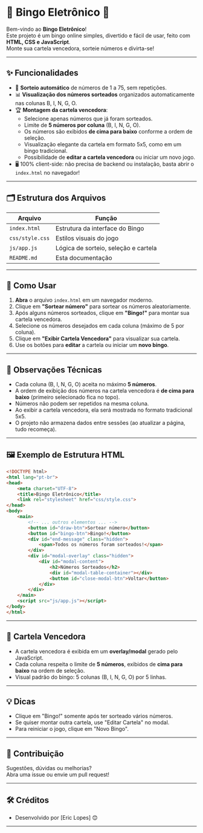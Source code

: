 # 🎱 Bingo Eletrônico 🎉

Bem-vindo ao **Bingo Eletrônico**!  
Este projeto é um bingo online simples, divertido e fácil de usar, feito com **HTML, CSS e JavaScript**.  
Monte sua cartela vencedora, sorteie números e divirta-se!

---

## ✨ Funcionalidades

- 🔢 **Sorteio automático** de números de 1 a 75, sem repetições.
- 📊 **Visualização dos números sorteados** organizados automaticamente nas colunas B, I, N, G, O.
- 🏆 **Montagem da cartela vencedora**:
    - Selecione apenas números que já foram sorteados.
    - Limite de **5 números por coluna** (B, I, N, G, O).
    - Os números são exibidos **de cima para baixo** conforme a ordem de seleção.
    - Visualização elegante da cartela em formato 5x5, como em um bingo tradicional.
    - Possibilidade de **editar a cartela vencedora** ou iniciar um novo jogo.
- 🖥️ 100% client-side: não precisa de backend ou instalação, basta abrir o `index.html` no navegador!

---

## 🗂️ Estrutura dos Arquivos

| Arquivo           | Função                                   |
|-------------------|------------------------------------------|
| `index.html`      | Estrutura da interface do Bingo          |
| `css/style.css`   | Estilos visuais do jogo                  |
| `js/app.js`       | Lógica de sorteio, seleção e cartela     |
| `README.md`       | Esta documentação                        |

---

## 🚀 Como Usar

1. **Abra** o arquivo `index.html` em um navegador moderno.
2. Clique em **"Sortear número"** para sortear os números aleatoriamente.
3. Após alguns números sorteados, clique em **"Bingo!"** para montar sua cartela vencedora.
4. Selecione os números desejados em cada coluna (máximo de 5 por coluna).
5. Clique em **"Exibir Cartela Vencedora"** para visualizar sua cartela.
6. Use os botões para **editar** a cartela ou iniciar um **novo bingo**.

---

## 📝 Observações Técnicas

- Cada coluna (B, I, N, G, O) aceita no máximo **5 números**.
- A ordem de exibição dos números na cartela vencedora é **de cima para baixo** (primeiro selecionado fica no topo).
- Números não podem ser repetidos na mesma coluna.
- Ao exibir a cartela vencedora, ela será mostrada no formato tradicional 5x5.
- O projeto não armazena dados entre sessões (ao atualizar a página, tudo recomeça).

---

## 🖼️ Exemplo de Estrutura HTML

```html
<!DOCTYPE html>
<html lang="pt-br">
<head>
    <meta charset="UTF-8">
    <title>Bingo Eletrônico</title>
    <link rel="stylesheet" href="css/style.css">
</head>
<body>
    <main>
        <!-- ... outros elementos ... -->
        <button id="draw-btn">Sortear número</button>
        <button id="bingo-btn">Bingo!</button>
        <div id="end-message" class="hidden">
            <span>Todos os números foram sorteados!</span>
        </div>
        <div id="modal-overlay" class="hidden">
            <div id="modal-content">
                <h2>Números Sorteados</h2>
                <div id="modal-table-container"></div>
                <button id="close-modal-btn">Voltar</button>
            </div>
        </div>
    </main>
    <script src="js/app.js"></script>
</body>
</html>
```

---

## 🏅 Cartela Vencedora

- A cartela vencedora é exibida em um **overlay/modal** gerado pelo JavaScript.
- Cada coluna respeita o limite de **5 números**, exibidos de **cima para baixo** na ordem de seleção.
- Visual padrão do bingo: 5 colunas (B, I, N, G, O) por 5 linhas.

---

## 💡 Dicas

- Clique em "Bingo!" somente após ter sorteado vários números.
- Se quiser montar outra cartela, use "Editar Cartela" no modal.
- Para reiniciar o jogo, clique em "Novo Bingo".

---

## 🤝 Contribuição

Sugestões, dúvidas ou melhorias?  
Abra uma issue ou envie um pull request!  

---

## 🛠️ Créditos

- Desenvolvido por [Eric Lopes] 😊

---
